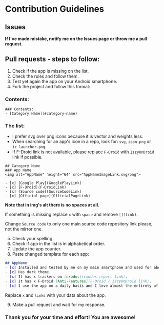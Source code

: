 # Contribution Guidelines

## Issues
__If I've made mistake, notify me on the Issues page or throw me a pull request.__

## Pull requests - steps to follow:
1. Check if the app is missing on the list.
2. Check the rules and follow them.
3. Test yet again the app on your Android smartphone.
4. Fork the project and follow this format:

### Contents:
```
### Contents:
- [Category Name](#category-name)
```

### The list:
- I prefer svg over png icons because it is vector and weights less.
- When searching for an app's icon in a repo, look for: `svg`, `icon.png` or `ic_launcher.png`.
- If F-Droid link is not available, please replace `F-Droid` with `IzzyOnDroid` link if possible.

```
## Category Name
### App Name
<img alt="AppName" height="64" src="AppNameImageLink.svg/png">

- [x] [Google Play](GooglePlayLink)
- [x] [F-Droid](F-DroidLink)
- [x] [Source code](SourceCodeLink)
- [x] [Official page](OfficialPageLink)
```
__Note that in img's alt there is no spaces at all.__

If something is missing replace `x` with `space` and remove `[](link)`.

Change `Source code` to only one main source code repository link please, not the mirror one.

5. Check your spelling.
6. Check if app in the list is in alphabetical order.
7. Update the app counter.
8. Paste changed template for each app:
``` markdown
## AppName
- [x] Installed and tested by me on my main smartphone and used for about 15 minutes or more.
- [x] Has dark theme.
- [x] It has x trackers on [εxodus](εxodus report link).
- [x] It has x F-Droid [Anti-Features](F-Droid / IzzyOnDroid link).
- [x] I use the app on a daily basis and I love almost the entirety of it, so I placed next to it a heart.
```
Replace `x` and `links` with your data about the app.

9. Make a pull request and wait for my response.

### Thank you for your time and effort! You are awesome!
